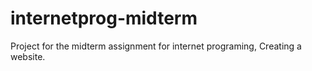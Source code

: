 # internetprog-midterm
Project for the midterm assignment for internet programing, Creating a website. 
